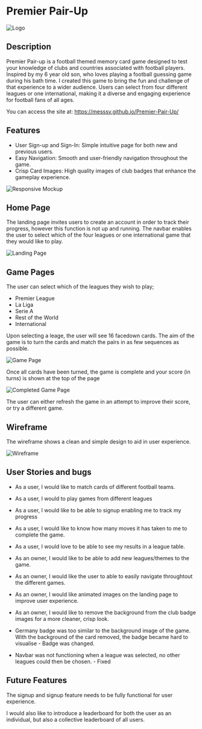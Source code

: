 # Premier Pair-Up

![Logo](assets/images/premier-pair-up-high-resolution-logo-transparent-png)

## Description

Premier Pair-up is a football themed memory card game designed to test your knowledge of clubs and countries associated with football players. Inspired by my 6 year old son, who loves playing a football guessing game during his bath time. I created this game to bring the fun and challenge of that experience to a wider audience. Users can select from four different leagues or one international, making it a diverse and engaging experience for football fans of all ages.

You can access the site at: https://messsy.github.io/Premier-Pair-Up/

## Features

* User Sign-up and Sign-In: Simple intuitive page for both new and previous users.
* Easy Navigation: Smooth and user-friendly navigation throughout the game.
* Crisp Card Images: High quality images of club badges that enhance the gameplay experience.

![Responsive Mockup](docs/images/amiresponsive.png)

## Home Page

The landing page invites users to create an account in order to track their progress, however this function is not up and running. The navbar enables the user to select which of the four leagues or one international game that they would like to play.

![Landing Page](docs/images/landingpage.png)

## Game Pages

The user can select which of the leagues they wish to play;

* Premier League
* La Liga
* Serie A
* Rest of the World
* International

Upon selecting a leage, the user will see 16 facedown cards. The aim of the game is to turn the cards and match the pairs in as few sequences as possible.

![Game Page](docs/images/gamepage.png)

Once all cards have been turned, the game is complete and your score (in turns) is shown at the top of the page

![Completed Game Page](docs/images/completedgamepage.png)

The user can either refresh the game in an attempt to improve their score, or try a different game.


## Wireframe

The wireframe shows a clean and simple design to aid in user experience.

![Wireframe](docs/images/wireframe.png)


## User Stories and bugs

* As a user, I would like to match cards of different football teams.
* As a user, I would to play games from different leagues
* As a user, I would like to be able to signup enabling me to track my progress
* As a user, I would like to know how many moves it has taken to me to complete the game.
* As a user, I would love to be able to see my results in a league table.
* As an owner, I would like to be able to add new leagues/themes to the game.
* As an owner, I would like the user to able to easily navigate throughtout the different games.
* As an owner, I would like animated images on the landing page to improve user experience.
* As an owner, I would like to remove the background from the club badge images for a more cleaner, crisp look.


* Germany badge was too similar to the background image of the game. With the background of the card removed, the badge became hard to visualise - Badge was changed.
* Navbar was not functioning when a league was selected, no other leagues could then be chosen. - Fixed


## Future Features

The signup and signup feature needs to be fully functional for user experience.

I would also like to introduce a leaderboard for both the user as an individual, but also a collective leaderboard of all users.
